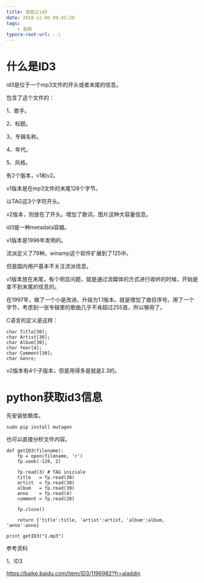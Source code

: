 ```yaml
---
title: 音频之id3
date: 2018-12-06 09:45:28
tags:
	- 音频
typora-root-url: ..\
---
```




# 什么是ID3

id3是位于一个mp3文件的开头或者末尾的信息。

包含了这个文件的：

1、歌手。

2、标题。

3、专辑名称。

4、年代。

5、风格。



有2个版本，v1和v2。

v1版本是在mp3文件的末尾128个字节。

以TAG这3个字符开头。

v2版本，则放在了开头。增加了歌词，图片这种大容量信息。



id3是一种metadata容器。



v1版本是1996年发明的。

流派定义了79种。winamp这个软件扩展到了125中。

但是国内用户基本不关注流派信息。

v1版本放在末尾，有个明显问题，就是通过流媒体的方式进行收听的时候，开始是拿不到末尾的信息的。

在1997年，做了一个小是改进，升级为1.1版本。就是增加了曲目序号。用了一个字节，考虑到一张专辑里的歌曲几乎不肯超过255首，所以够用了。

C语言的定义是这样：

```
char Title[30];
char Artist[30];
char Album[30];
char Year[4];
char Comment[30];
char Genre;
```



v2版本有4个子版本，但是用得多是就是2.3的。



# python获取id3信息

先安装依赖库。

```
sudo pip install mutagen
```

也可以直接分析文件内容。

```
def getID3(filename):
	fp = open(filename, 'r')
	fp.seek(-128, 2)
 
	fp.read(3) # TAG iniziale
	title	= fp.read(30)
	artist	= fp.read(30)
	album	= fp.read(30)
	anno	= fp.read(4)
	comment = fp.read(28)
	 
	fp.close()
 
	return {'title':title, 'artist':artist, 'album':album, 'anno':anno}
	
print getID3("1.mp3")
```



参考资料

1、ID3

https://baike.baidu.com/item/ID3/1196982?fr=aladdin



